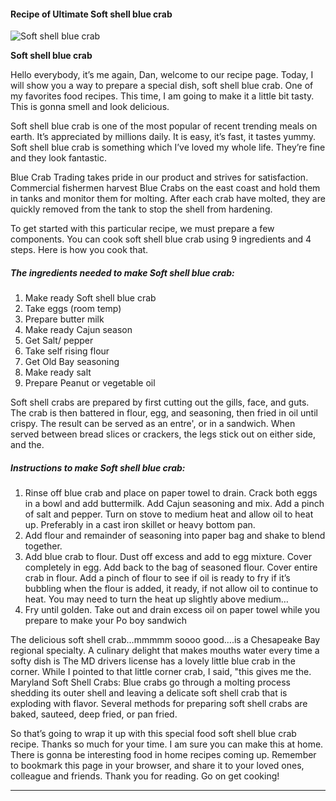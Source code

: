             

#### Recipe of Ultimate Soft shell blue crab

![Soft shell blue crab](https://img-global.cpcdn.com/recipes/88d5a71b7facc894/751x532cq70/soft-shell-blue-crab-recipe-main-photo.jpg)

**Soft shell blue crab**

Hello everybody, it’s me again, Dan, welcome to our recipe page. Today, I will show you a way to prepare a special dish, soft shell blue crab. One of my favorites food recipes. This time, I am going to make it a little bit tasty. This is gonna smell and look delicious.

Soft shell blue crab is one of the most popular of recent trending meals on earth. It’s appreciated by millions daily. It is easy, it’s fast, it tastes yummy. Soft shell blue crab is something which I’ve loved my whole life. They’re fine and they look fantastic.

Blue Crab Trading takes pride in our product and strives for satisfaction. Commercial fishermen harvest Blue Crabs on the east coast and hold them in tanks and monitor them for molting. After each crab have molted, they are quickly removed from the tank to stop the shell from hardening.

To get started with this particular recipe, we must prepare a few components. You can cook soft shell blue crab using 9 ingredients and 4 steps. Here is how you cook that.

##### The ingredients needed to make Soft shell blue crab:

1.  Make ready Soft shell blue crab
2.  Take eggs (room temp)
3.  Prepare butter milk
4.  Make ready Cajun season
5.  Get Salt/ pepper
6.  Take self rising flour
7.  Get Old Bay seasoning
8.  Make ready salt
9.  Prepare Peanut or vegetable oil

Soft shell crabs are prepared by first cutting out the gills, face, and guts. The crab is then battered in flour, egg, and seasoning, then fried in oil until crispy. The result can be served as an entre', or in a sandwich. When served between bread slices or crackers, the legs stick out on either side, and the.

##### Instructions to make Soft shell blue crab:

1.  Rinse off blue crab and place on paper towel to drain. Crack both eggs in a bowl and add buttermilk. Add Cajun seasoning and mix. Add a pinch of salt and pepper. Turn on stove to medium heat and allow oil to heat up. Preferably in a cast iron skillet or heavy bottom pan.
2.  Add flour and remainder of seasoning into paper bag and shake to blend together.
3.  Add blue crab to flour. Dust off excess and add to egg mixture. Cover completely in egg. Add back to the bag of seasoned flour. Cover entire crab in flour. Add a pinch of flour to see if oil is ready to fry if it’s bubbling when the flour is added, it ready, if not allow oil to continue to heat. You may need to turn the heat up slightly above medium…
4.  Fry until golden. Take out and drain excess oil on paper towel while you prepare to make your Po boy sandwich

The delicious soft shell crab…mmmmm soooo good….is a Chesapeake Bay regional specialty. A culinary delight that makes mouths water every time a softy dish is The MD drivers license has a lovely little blue crab in the corner. While I pointed to that little corner crab, I said, "this gives me the. Maryland Soft Shell Crabs: Blue crabs go through a molting process shedding its outer shell and leaving a delicate soft shell crab that is exploding with flavor. Several methods for preparing soft shell crabs are baked, sauteed, deep fried, or pan fried.

So that’s going to wrap it up with this special food soft shell blue crab recipe. Thanks so much for your time. I am sure you can make this at home. There is gonna be interesting food in home recipes coming up. Remember to bookmark this page in your browser, and share it to your loved ones, colleague and friends. Thank you for reading. Go on get cooking!

* * *